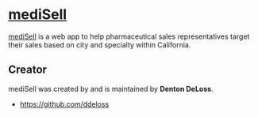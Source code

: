 # [mediSell](http://www.medisell.xyz)

[mediSell](http://www.medisell.xyz) is a web app to help pharmaceutical sales representatives target their sales based on city and specialty within California.

## Creator

mediSell was created by and is maintained by **Denton DeLoss**.

* https://github.com/ddeloss
